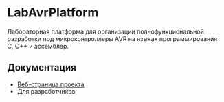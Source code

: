 # LabAvrPlatform
<!-- Lab-based development platform for AVR C/C++ projects. -->

Лабораторная платформа для организации полнофункциональной разработки под микроконтроллеры AVR на языках программирования C, C++ и ассемблер.

## Документация

- [Веб-страница проекта](https://dx3mod.github.io/LabAvrPlatform/)
- Для разработчиков 
